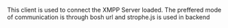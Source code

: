 This client is used to connect the XMPP Server loaded. The preffered mode of communication is through bosh url and strophe.js is used in backend
